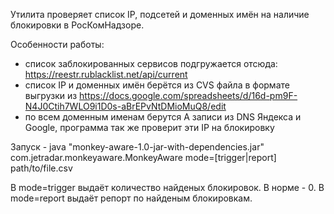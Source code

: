 Утилита проверяет список IP, подсетей и доменных имён на наличие блокировки в РосКомНадзоре.

Особенности работы:
* cписок заблокированных сервисов подгружается отсюда: https://reestr.rublacklist.net/api/current
* список IP и доменных имён берётся из CVS файла в формате выгрузки из https://docs.google.com/spreadsheets/d/16d-pm9F-N4J0Ctih7WLO9i1D0s-aBrEPvNtDMioMuQ8/edit
* по всем доменным именам берутся A записи из DNS Яндекса и Google, программа так же проверит эти IP на блокировку

Запуск - 
java "monkey-aware-1.0-jar-with-dependencies.jar" com.jetradar.monkeyaware.MonkeyAware mode=[trigger|report] path/to/file.csv

В mode=trigger выдаёт количество найденых блокировок. В норме - 0.
В mode=report выдаёт репорт по найденым блокировкам.